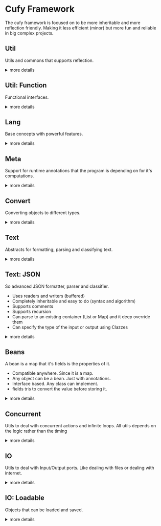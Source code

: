 Cufy Framework
===
The cufy framework is focused on to be more inheritable and more reflection friendly. Making it
less efficient (minor) but more fun and reliable in big complex projects.

## Util
Utils and commons that supports reflection.
<details>
<summary>more details</summary>
    
-   ### Groups
    Collections are a base thing on programming. But it is hard to make a collection foreach
    category a main collection. So it is easier to make the main collection dived it's content for
    us to categories (or subgroups). Unmodifiable group is a group that can't be modified. It is a
    good util to hold constant values.

    Simple Example:

    ```java 
        Group food = new UnmodifibleGroup(Arrays.asList("pizza", "potato", "apple", "orange"));
        Group healthy = food.subgroup("healthy", f -> !f.equals("pizza"));
        Group h = food.subgroup("healthy");
    
        assert healthy == h;
    ```

-   ### Array Util
    It has common array utils and nothing new. But the special thing is the reflection support.
    It can accept 'object' as arrays. All the methods have '0' version of it. The '0' version accept
    object as array parameter.

    Simple example:

    ```java 
        int[] array = {};
        Object object = array;
        List<Integer> arrayAsList = Arrayu.asList(array);
        List objectAsList = Arrayu.asList(object);
    ```

-   ### Collectionu: asList(Map)
    You may need to treat a map as a list. Maybe you want to save storage. Or maybe you want to
    store a list with other values with the same instance. Making a list from a map maybe the
    solution. The method will return a list that it's elements are the values that have positive
    integer keys on the passed map. Those keys is the indexes of the values associated to them.

    ```java 
        List list = Collectionsu.asList(indexedMap);
    ```

</details>

## Util: Function
Functional interfaces.
<details>
    <summary>more details</summary>
    
-   ### Throw Lambdas
    There is always that position. When you want to pass a simple runnable or consumer to some
    method. And that method will invoke it on the same thread. And you don't need to catch 
    exceptions. Since there is a try-catch covering the calling context. So Throw Lambdas will be 
    the saver.

    Simple example:
    ```java 
        try {
        	Runnable runnable = (ThrowRunnable<Exception>) ()-> throwingMethod();
        } catch (Exception e) {
        }
    ```

</details>

## Lang
Base concepts with powerful features.
<details>
    <summary>more details</summary>
</details> 

## Meta
Support for runtime annotations that the program is depending on for it's computations.
<details>
    <summary>more details</summary>
</details> 

## Convert
Converting objects to different types.
<details>
    <summary>more details</summary>
</details>

## Text
Abstracts for formatting, parsing and classifying text.
<details>
    <summary>more details</summary>
</details>

## Text: JSON
So advanced JSON formatter, parser and classifier.
- Uses readers and writers (buffered)
- Completely inheritable and easy to do (syntax and algorithm)
- Supports comments
- Supports recursion
- Can parse to an existing container (List or Map) and it deep override them
- Can specify the type of the input or output using Clazzes
<details>
    <summary>more details</summary>
    
-   ### To parse a json-text:
    
    ```java 
    Object outputObject = JSNO.parse(inputString);
    ```
    
-   ### To format an object to a json-text:
    
    ```java 
    String outputString = JSON.format(inputObject);
    ```
    
-   ### To use more parsing specifications:
    
    ```java 
    JSON.global.parse(inputReader, outputObject, inputClazz, outputClazz);
    ```
-   ### Or if you want auto-classify the input:
    
    ```java 
    JSON.global.cparse(inputReader, outputObject, outputClazz);
    ```
    
-   ### To use more formatting specifications:
    
    ```java 
    JSON.global.format(inputObject, outputObject, inputClazz, outputClazz);
    ```
</details>

## Beans
A bean is a map that it's fields is the properties of it. 
- Compatible anywhere. Since it is a map.
- Any object can be a bean. Just with annotations.
- Interface based. Any class can implement.
- fields tris to convert the value before storing it.
<details>
    <summary>more details</summary>
    
-   ### A simple bean example:
    
    ```java 
        class ExBean extends Bean {
            @Property
            int ex_property;
        }
    ```
    
-   ### A bean for a non-bean instance (fields should be annotated):
    
    ```java 
        Bean.forInstance(theInstance);
    ```
    
-   ### You can override the key (default is a string of field's name) and the type of the property.
    
    ```java 
        @Property(key = @MetaObject("newKey"), type = @MetaClazz(Integer.class))
        int ex_property;
    ```
</details>

## Concurrent
Utils to deal with concurrent actions and infinite loops. All utils depends on the logic rather
than the timing
<details>
    <summary>more details</summary>
</details>

## IO
Utils to deal with Input/Output ports. Like dealing with files or dealing with internet.
<details>
    <summary>more details</summary>
</details>

## IO: Loadable
Objects that can be loaded and saved.
<details>
    <summary>more details</summary>
</details>